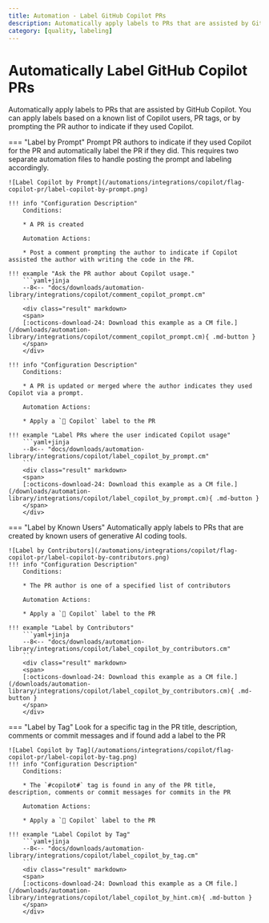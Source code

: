 ```yaml
---
title: Automation - Label GitHub Copilot PRs
description: Automatically apply labels to PRs that are assisted by GitHub Copilot
category: [quality, labeling]
---
```

# Automatically Label GitHub Copilot PRs
<!-- --8<-- [start:example]-->
Automatically apply labels to PRs that are assisted by GitHub Copilot. You can apply labels based on a known list of Copilot users, PR tags, or by prompting the PR author to indicate if they used Copilot.

=== "Label by Prompt"
    Prompt PR authors to indicate if they used Copilot for the PR and automatically label the PR if they did. This requires two separate automation files to handle posting the prompt and labeling accordingly.

    ![Label Copilot by Prompt](/automations/integrations/copilot/flag-copilot-pr/label-copilot-by-prompt.png)

    !!! info "Configuration Description"
        Conditions:

        * A PR is created

        Automation Actions:

        * Post a comment prompting the author to indicate if Copilot assisted the author with writing the code in the PR.

    !!! example "Ask the PR author about Copilot usage."
        ```yaml+jinja
        --8<-- "docs/downloads/automation-library/integrations/copilot/comment_copilot_prompt.cm"
        ```
        <div class="result" markdown>
        <span>
        [:octicons-download-24: Download this example as a CM file.](/downloads/automation-library/integrations/copilot/comment_copilot_prompt.cm){ .md-button }
        </span>
        </div>

    !!! info "Configuration Description"
        Conditions:

        * A PR is updated or merged where the author indicates they used Copilot via a prompt.

        Automation Actions:

        * Apply a `🤖 Copilot` label to the PR

    !!! example "Label PRs where the user indicated Copilot usage"
        ```yaml+jinja
        --8<-- "docs/downloads/automation-library/integrations/copilot/label_copilot_by_prompt.cm"
        ```
        <div class="result" markdown>
        <span>
        [:octicons-download-24: Download this example as a CM file.](/downloads/automation-library/integrations/copilot/label_copilot_by_prompt.cm){ .md-button }
        </span>
        </div>
=== "Label by Known Users"
    Automatically apply labels to PRs that are created by known users of generative AI coding tools.

    ![Label by Contributors](/automations/integrations/copilot/flag-copilot-pr/label-copilot-by-contributors.png)
    !!! info "Configuration Description"
        Conditions:

        * The PR author is one of a specified list of contributors

        Automation Actions:

        * Apply a `🤖 Copilot` label to the PR

    !!! example "Label by Contributors"
        ```yaml+jinja
        --8<-- "docs/downloads/automation-library/integrations/copilot/label_copilot_by_contributors.cm"
        ```
        <div class="result" markdown>
        <span>
        [:octicons-download-24: Download this example as a CM file.](/downloads/automation-library/integrations/copilot/label_copilot_by_contributors.cm){ .md-button }
        </span>
        </div>
=== "Label by Tag"
    Look for a specific tag  in the PR title, description, comments or commit messages and if found add a label to the PR

    ![Label Copilot by Tag](/automations/integrations/copilot/flag-copilot-pr/label-copilot-by-tag.png)
    !!! info "Configuration Description"
        Conditions:

        * The `#copilot#` tag is found in any of the PR title, description, comments or commit messages for commits in the PR

        Automation Actions:

        * Apply a `🤖 Copilot` label to the PR

    !!! example "Label Copilot by Tag"
        ```yaml+jinja
        --8<-- "docs/downloads/automation-library/integrations/copilot/label_copilot_by_tag.cm"
        ```
        <div class="result" markdown>
        <span>
        [:octicons-download-24: Download this example as a CM file.](/downloads/automation-library/integrations/copilot/label_copilot_by_hint.cm){ .md-button }
        </span>
        </div>
<!-- --8<-- [end:example]-->